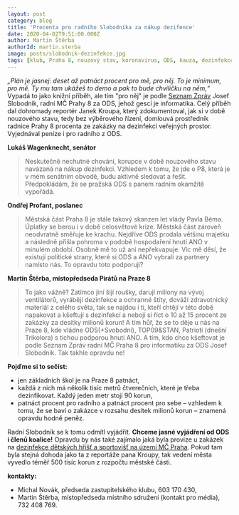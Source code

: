 ```yaml
---
layout: post
category: blog
title: 'Procenta pro radního Slobodníka za nákup dezifence'
date: 2020-04-02T9:51:00.000Z
author: Martin Štěrba
authorId: martin.sterba
image: posts/slobodnik-dezinfekce.jpg
tags: [klub, Praha 8, nouzový stav, koronavirus, ODS, kauza, dezinfekce]
---
```



*„Plán je jasnej: deset až patnáct procent pro mě, pro něj. To je minimum, pro mě. Ty mu tam ukážeš to demo a pak to bude chviličku na něm,“* Vypadá to jako knižní příběh, ale tím "pro něj" je podle [Seznam Zpráv](https://www.seznamzpravy.cz/clanek/procenta-pro-radniho-za-dezinfekci-skol-natocili-jsme-uplatky-v-casech-nouze-97328?fbclid=IwAR2ett1NmUllSOS9BvTnH04uoaxXBtRTAYO8BHAW3f98dXdap0lVLhO6YGU) Josef Slobodník, radní MČ Prahy 8 za ODS, jehož gescí je informatika. Celý příběh dal dohromady reportér Janek Kroupa, který zdokumentoval, jak si v době nouzového stavu, tedy bez výběrového řízení, domlouvá prostředník radnice Prahy 8 procenta ze zakázky na dezinfekci veřejných prostor. Vyjednával peníze i pro radního z ODS.

**Lukáš Wagenknecht, senátor**
> Neskutečně nechutné chování, korupce v době nouzového stavu navázaná na nákup dezinfekci. Vzhledem k tomu, že jde o P8, která je v mém senátním obvodě, budu aktivně sledovat a řešit. Předpokládám, že se pražská ODS s panem radním okamžitě vypořádá.

**Ondřej Profant, poslanec**
> Městská část Praha 8 je stále takový skanzen let vlády Pavla Béma. Úplatky se berou i v době celosvětové krize. Městská část zároveň neodvratně směřuje ke krachu. Nejdříve ODS prodala většinu majetku a následně přišla pohroma v podobě hospodaření hnutí ANO v minulém období. Osobně mě to už ani nepřekvapuje. Víc mě děsí, že existují politické strany, které si ODS a ANO vybrali za partnery namísto nás. To opravdu toto podporují?

**Martin Štěrba, místopředseda Pirátů na Praze 8**
> To jako vážně? Zatímco jiní šijí roušky, darují miliony na vývoj ventilátorů, vyrábějí dezinfekce a ochranné štíty, dováží zdravotnický materiál z celého světa, tak se najdou i ti, kteří chtějí v této době napakovat a kšeftují s dezinfekcí a nebojí si říct o 10 až 15 procent ze zakázky za desítky milionů korun! A tím hůř, že se to děje u nás na Praze 8, kde vládne ODS(+Svobodní), TOP09&STAN, Patrioti (dnešní Trikolora) s tichou podporou hnutí ANO. A tím, kdo chce kšeftovat je podle Seznam Zpráv radní MČ Praha 8 pro informatiku za ODS Josef Slobodník. Tak takhle opravdu ne!

**Pojďme si to sečíst:**
- jen základních škol je na Praze 8 patnáct,
- každá z nich má několik tisíc metrů čtverečních, které je třeba dezinfikovat. Každý jeden metr stojí 90 korun,
- patnáct procent pro radního a patnáct procent pro sebe – vzhledem k tomu, že se baví o zakázce v rozsahu desítek milionů korun – znamená opravdu hodně peněz.

Radní Slobodník se k tomu odmítl vyjádřit. **Chceme jasné vyjádření od ODS i členů koalice!** Opravdu by nás také zajímalo jaká byla provize u zakázek na [dezinfekce dětských hřišť a sportovišť na území MČ Praha](https://smlouvy.gov.cz/smlouva/12034464?fbclid=IwAR3ahzpxERgj979f9agPI2KR2C_yXmEmdgPmj4Usi3e3Fx23TwgfyFxc1TA). Pokud tam byla stejná dohoda jako ta z reportáže pana Kroupy, tak vedení města vyvedlo téměř 500 tisíc korun z rozpočtu městské části. 

**kontakty:**
- Michal Novák, předseda zastupitelského klubu, 603 170 430,
- Martin Štěrba, místopředseda místního sdružení (kontakt pro média), 732 408 769.
